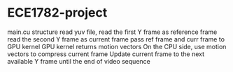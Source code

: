 # ECE1782-project

main.cu structure
  read yuv file, 
  read the first Y frame as reference frame
    read the second Y frame as current frame
    pass ref frame and curr frame to GPU kernel
    GPU kernel returns motion vectors
    On the CPU side, use motion vectors to compress current frame
  Update current frame to the next available Y frame until the end of video sequence
  

